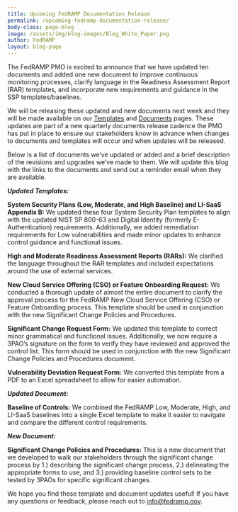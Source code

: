 ```yaml
---
title: Upcoming FedRAMP Documentation Release
permalink: /upcoming-fedramp-documentation-release/ 
body-class: page-blog
image: /assets/img/blog-images/Blog_White_Paper.png
author: FedRAMP
layout: blog-page
---
```

The FedRAMP PMO is excited to announce that we have updated ten documents and added one new document to improve continuous monitoring processes, clarify language in the Readiness Assessment Report (RAR) templates, and incorporate new requirements and guidance in the SSP templates/baselines. 

We will be releasing these updated and new documents next week and they will be made available on our <a href="https://www.fedramp.gov/templates/">Templates</a> and <a href="https://www.fedramp.gov/documents/">Documents</a> pages. These updates are part of a new quarterly documents release cadence the PMO has put in place to ensure our stakeholders know in advance when changes to documents and templates will occur and when updates will be released. 

Below is a list of documents we’ve updated or added and a brief description of the revisions and upgrades we’ve made to them. We will update this blog with the links to the documents and send out a reminder email when they are available.

**_Updated Templates:_**

**System Security Plans (Low, Moderate, and High Baseline) and LI-SaaS Appendix B:** We updated these four System Security Plan templates to align with the updated NIST SP 800-63 and Digital Identity (formerly E-Authentication) requirements. Additionally, we added remediation requirements for Low vulnerabilities and made minor updates to enhance control guidance and functional issues. 

**High and Moderate Readiness Assessment Reports (RARs):** We clarified the language throughout the RAR templates and included expectations around the use of external services. 

**New Cloud Service Offering (CSO) or Feature Onboarding Request:** We conducted a thorough update of almost the entire document to clarify the approval process for the FedRAMP New Cloud Service Offering (CSO) or Feature Onboarding process. This template should be used in conjunction with the new Significant Change Policies and Procedures.

**Significant Change Request Form:** We updated this template to correct minor grammatical and functional issues. Additionally, we now require a 3PAO’s signature on the form to verify they have reviewed and approved the control list. This form should be used in conjunction with the new Significant Change Policies and Procedures document.

**Vulnerability Deviation Request Form:** We converted this template from a PDF to an Excel spreadsheet to allow for easier automation. 

**_Updated Document:_**

**Baseline of Controls:** We combined the FedRAMP Low, Moderate, High, and LI-SaaS baselines into a single Excel template to make it easier to navigate and compare the different control requirements. 

**_New Document:_**

**Significant Change Policies and Procedures:** This is a new document that we developed to walk our stakeholders through the significant change process by 1.) describing the significant change process, 2.) delineating the appropriate forms to use, and 3.) providing baseline control sets to be tested by 3PAOs for specific significant changes.


We hope you find these template and document updates useful! If you have any questions or feedback, please reach out to info@fedramp.gov. 
